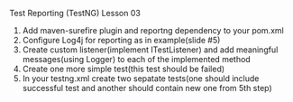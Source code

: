 
Test Reporting (TestNG)
Lesson 03

1. Add maven-surefire plugin and reportng dependency to your pom.xml
2. Configure Log4j for reporting as in example(slide #5)
3. Create custom listener(implement ITestListener) and add meaningful messages(using Logger) to each of the implemented method
4. Create one more simple test(this test should be failed)
5. In your testng.xml create two sepatate tests(one should include successful test and another should contain new one from 5th step)

